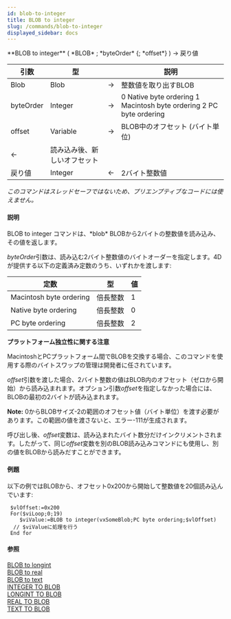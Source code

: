 ```yaml
---
id: blob-to-integer
title: BLOB to integer
slug: /commands/blob-to-integer
displayed_sidebar: docs
---
```


<!--REF #_command_.BLOB to integer.Syntax-->**BLOB to integer** ( *BLOB* ; *byteOrder* {; *offset*} ) -> 戻り値<!-- END REF-->
<!--REF #_command_.BLOB to integer.Params-->
| 引数 | 型 |  | 説明 |
| --- | --- | --- | --- |
| Blob | Blob | &#8594;  | 整数値を取り出すBLOB |
| byteOrder | Integer | &#8594;  | 0 Native byte ordering 1 Macintosh byte ordering 2 PC byte ordering |
| offset | Variable | &#8594;  | BLOB中のオフセット (バイト単位) |
| &#8592; | 読み込み後、新しいオフセット |
| 戻り値 | Integer | &#8592; | 2バイト整数値 |

<!-- END REF-->

*このコマンドはスレッドセーフではないため、プリエンプティブなコードには使えません。*


#### 説明 

<!--REF #_command_.BLOB to integer.Summary-->BLOB to integer コマンドは、*blob* BLOBから2バイトの整数値を読み込み、その値を返します。<!-- END REF-->

*byteOrder*引数は、読み込む2バイト整数値のバイトオーダーを指定します。4Dが提供する以下の定義済み定数のうち、いずれかを渡します:

| 定数                      | 型    | 値 |
| ----------------------- | ---- | - |
| Macintosh byte ordering | 倍長整数 | 1 |
| Native byte ordering    | 倍長整数 | 0 |
| PC byte ordering        | 倍長整数 | 2 |
  
  
**プラットフォーム独立性に関する注意** 

MacintoshとPCプラットフォーム間でBLOBを交換する場合、このコマンドを使用する際のバイトスワップの管理は開発者に任されています。  
  
*offset*引数を渡した場合、2バイト整数の値はBLOB内のオフセット（ゼロから開始）から読み込まれます。オプション引数*offset*を指定しなかった場合には、BLOBの最初の2バイトが読み込まれます。

**Note:** 0からBLOBサイズ-2の範囲のオフセット値（バイト単位）を渡す必要があります。この範囲の値を渡さないと、エラー-111が生成されます。

呼び出し後、*offset*変数は、読み込まれたバイト数分だけインクリメントされます。したがって、同じ*offset*変数を別のBLOB読み込みコマンドにも使用し、別の値をBLOBから読みだすことができます。

  
#### 例題 

以下の例ではBLOBから、オフセット0x200から開始して整数値を20個読み込んでいます:

```4d
 $vlOffset:=0x200
 For($viLoop;0;19)
    $viValue:=BLOB to integer(vxSomeBlob;PC byte ordering;$vlOffset)
  // $viValueに処理を行う
 End for
```

#### 参照 

[BLOB to longint](blob-to-longint.md)  
[BLOB to real](blob-to-real.md)  
[BLOB to text](blob-to-text.md)  
[INTEGER TO BLOB](integer-to-blob.md)  
[LONGINT TO BLOB](longint-to-blob.md)  
[REAL TO BLOB](real-to-blob.md)  
[TEXT TO BLOB](text-to-blob.md)  